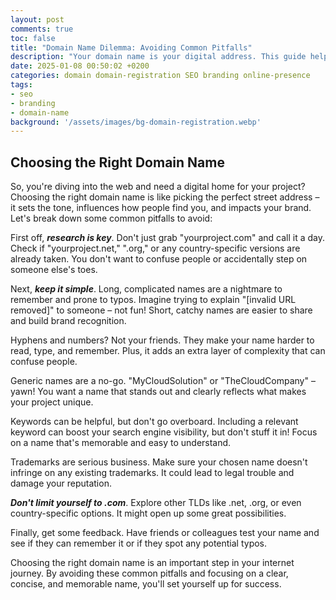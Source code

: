 ```yaml
---
layout: post
comments: true
toc: false
title: "Domain Name Dilemma: Avoiding Common Pitfalls"
description: "Your domain name is your digital address. This guide helps you choose a name that's not just catchy, but also search engine friendly and aligns with your project goals."
date: 2025-01-08 00:50:02 +0200
categories: domain domain-registration SEO branding online-presence
tags:
- seo
- branding
- domain-name
background: '/assets/images/bg-domain-registration.webp'
---
```


## Choosing the Right Domain Name

So, you're diving into the web and need a digital home for your project? Choosing the right domain name is like picking the perfect street address – it sets the tone, influences how people find you, and impacts your brand. Let's break down some common pitfalls to avoid:

First off, ***research is key***. Don't just grab "yourproject.com" and call it a day. Check if "yourproject.net," ".org," or any country-specific versions are already taken. You don't want to confuse people or accidentally step on someone else's toes.

Next, ***keep it simple***. Long, complicated names are a nightmare to remember and prone to typos. Imagine trying to explain "[invalid URL removed]" to someone – not fun! Short, catchy names are easier to share and build brand recognition.

Hyphens and numbers? Not your friends. They make your name harder to read, type, and remember. Plus, it adds an extra layer of complexity that can confuse people.

Generic names are a no-go. "MyCloudSolution" or "TheCloudCompany" – yawn! You want a name that stands out and clearly reflects what makes your project unique.

Keywords can be helpful, but don't go overboard. Including a relevant keyword can boost your search engine visibility, but don't stuff it in! Focus on a name that's memorable and easy to understand.

Trademarks are serious business. Make sure your chosen name doesn't infringe on any existing trademarks. It could lead to legal trouble and damage your reputation.

***Don't limit yourself to .com***. Explore other TLDs like .net, .org, or even country-specific options. It might open up some great possibilities.

Finally, get some feedback. Have friends or colleagues test your name and see if they can remember it or if they spot any potential typos.

Choosing the right domain name is an important step in your internet journey. By avoiding these common pitfalls and focusing on a clear, concise, and memorable name, you'll set yourself up for success.
